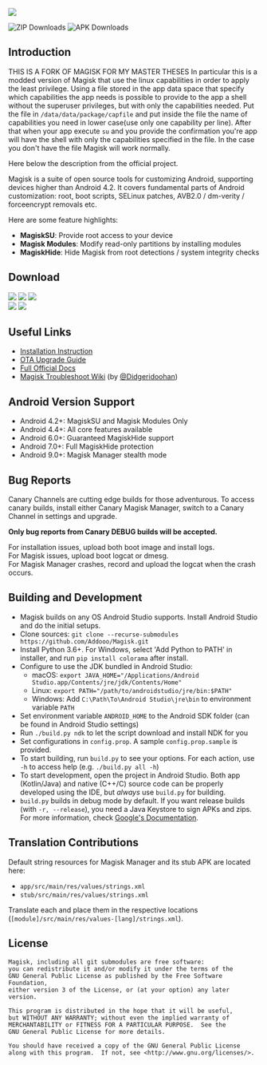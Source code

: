 ![](docs/images/logo.png)

![ZIP Downloads](https://img.shields.io/badge/dynamic/json?color=blue&label=ZIP%20Downloads&query=magisk&url=https%3A%2F%2Fraw.githubusercontent.com%2Ftopjohnwu%2Fmagisk_files%2Fcount%2Fcount.json&cacheSeconds=1800)
![APK Downloads](https://img.shields.io/badge/dynamic/json?color=green&label=APK%20Downloads&query=manager&url=https%3A%2F%2Fraw.githubusercontent.com%2Ftopjohnwu%2Fmagisk_files%2Fcount%2Fcount.json&cacheSeconds=1800)

## Introduction
THIS IS A FORK OF MAGISK FOR MY MASTER THESES
In particular this is a modded version of Magisk that use the linux capabilities in order to apply the least privilege.
Using a file stored in the app data space that specify which capabilities the app needs is possible to provide to the app a shell without
the superuser privileges, but with only the capabilities needed.
Put the file in `/data/data/package/capfile` and put inside the file the name of capabilities you need in lower case(use only one capability per line). 
After that when your app execute `su` and you provide the confirmation you're app will have the shell with only the capabilities specified in the file.
In the case you don't have the file Magisk will work normally.

Here below the description from the official project.

Magisk is a suite of open source tools for customizing Android, supporting devices higher than Android 4.2. It covers fundamental parts of Android customization: root, boot scripts, SELinux patches, AVB2.0 / dm-verity / forceencrypt removals etc.

Here are some feature highlights:

- **MagiskSU**: Provide root access to your device
- **Magisk Modules**: Modify read-only partitions by installing modules
- **MagiskHide**: Hide Magisk from root detections / system integrity checks

## Download

[![](https://img.shields.io/badge/Magisk%20Manager-v7.5.1-green)](https://github.com/topjohnwu/Magisk/releases/download/manager-v7.5.1/MagiskManager-v7.5.1.apk)
[![](https://img.shields.io/badge/Magisk-v20.4-blue)](https://github.com/topjohnwu/Magisk/releases/download/v20.4/Magisk-v20.4.zip)
[![](https://img.shields.io/badge/Magisk%20Beta-v20.4-blue)](https://github.com/topjohnwu/Magisk/releases/download/v20.4/Magisk-v20.4.zip)
<br>
[![](https://img.shields.io/badge/Magisk%20Manager-Canary-red)](https://raw.githubusercontent.com/topjohnwu/magisk_files/canary/app-release.apk)
[![](https://img.shields.io/badge/Magisk%20Manager-Canary%20Debug-red)](https://raw.githubusercontent.com/topjohnwu/magisk_files/canary/app-debug.apk)

## Useful Links

- [Installation Instruction](https://topjohnwu.github.io/Magisk/install.html)
- [OTA Upgrade Guide](https://topjohnwu.github.io/Magisk/ota.html)
- [Full Official Docs](https://topjohnwu.github.io/Magisk/)
- [Magisk Troubleshoot Wiki](https://www.didgeridoohan.com/magisk/HomePage) (by [@Didgeridoohan](https://github.com/Didgeridoohan))

## Android Version Support

- Android 4.2+: MagiskSU and Magisk Modules Only
- Android 4.4+: All core features available
- Android 6.0+: Guaranteed MagiskHide support
- Android 7.0+: Full MagiskHide protection
- Android 9.0+: Magisk Manager stealth mode

## Bug Reports

Canary Channels are cutting edge builds for those adventurous. To access canary builds, install either Canary Magisk Manager, switch to a Canary Channel in settings and upgrade.

**Only bug reports from Canary DEBUG builds will be accepted.**

For installation issues, upload both boot image and install logs.<br>
For Magisk issues, upload boot logcat or dmesg.<br>
For Magisk Manager crashes, record and upload the logcat when the crash occurs.

## Building and Development

- Magisk builds on any OS Android Studio supports. Install Android Studio and do the initial setups.
- Clone sources: `git clone --recurse-submodules https://github.com/Addooo/Magisk.git`
- Install Python 3.6+. For Windows, select 'Add Python to PATH' in installer, and run `pip install colorama` after install.
- Configure to use the JDK bundled in Android Studio:
	- macOS: `export JAVA_HOME="/Applications/Android Studio.app/Contents/jre/jdk/Contents/Home"`
	- Linux: `export PATH="/path/to/androidstudio/jre/bin:$PATH"`
	- Windows: Add `C:\Path\To\Android Studio\jre\bin` to environment variable `PATH`
- Set environment variable `ANDROID_HOME` to the Android SDK folder (can be found in Android Studio settings)
- Run `./build.py ndk` to let the script download and install NDK for you
- Set configurations in `config.prop`. A sample `config.prop.sample` is provided.
- To start building, run `build.py` to see your options. For each action, use `-h` to access help (e.g. `./build.py all -h`)
- To start development, open the project in Android Studio. Both app (Kotlin/Java) and native (C++/C) source code can be properly developed using the IDE, but *always* use `build.py` for building.
- `build.py` builds in debug mode by default. If you want release builds (with `-r, --release`), you need a Java Keystore to sign APKs and zips. For more information, check [Google's Documentation](https://developer.android.com/studio/publish/app-signing.html#generate-key).

## Translation Contributions

Default string resources for Magisk Manager and its stub APK are located here:

- `app/src/main/res/values/strings.xml`
- `stub/src/main/res/values/strings.xml`

Translate each and place them in the respective locations (`[module]/src/main/res/values-[lang]/strings.xml`).

## License

    Magisk, including all git submodules are free software:
    you can redistribute it and/or modify it under the terms of the
    GNU General Public License as published by the Free Software Foundation,
    either version 3 of the License, or (at your option) any later version.

    This program is distributed in the hope that it will be useful,
    but WITHOUT ANY WARRANTY; without even the implied warranty of
    MERCHANTABILITY or FITNESS FOR A PARTICULAR PURPOSE.  See the
    GNU General Public License for more details.

    You should have received a copy of the GNU General Public License
    along with this program.  If not, see <http://www.gnu.org/licenses/>.
